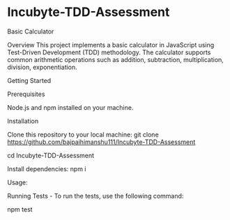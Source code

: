 # Incubyte-TDD-Assessment

Basic Calculator

Overview This project implements a basic calculator in JavaScript using Test-Driven Development (TDD) methodology. The calculator supports common arithmetic operations such as addition, subtraction, multiplication, division, exponentiation.

Getting Started

Prerequisites

Node.js and npm installed on your machine.

Installation

Clone this repository to your local machine: git clone https://github.com/bajpaihimanshu111/Incubyte-TDD-Assessment

cd Incubyte-TDD-Assessment

Install dependencies: npm i

Usage:

Running Tests - To run the tests, use the following command:

npm test
